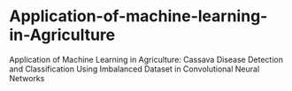 # Application-of-machine-learning-in-Agriculture
Application of Machine Learning in Agriculture: Cassava Disease Detection and Classification Using Imbalanced Dataset in Convolutional Neural Networks
